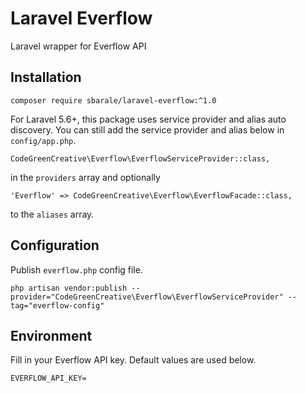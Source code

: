 # Laravel Everflow

Laravel wrapper for Everflow API

## Installation

```shell
composer require sbarale/laravel-everflow:^1.0
```

For Laravel 5.6+, this package uses service provider and alias auto discovery. You can still add the service provider
and alias below in `config/app.php`.

    CodeGreenCreative\Everflow\EverflowServiceProvider::class,

in the `providers` array and optionally

    'Everflow' => CodeGreenCreative\Everflow\EverflowFacade::class,

to the `aliases` array.

## Configuration

Publish `everflow.php` config file.

```shell
php artisan vendor:publish --provider="CodeGreenCreative\Everflow\EverflowServiceProvider" --tag="everflow-config"
```

## Environment

Fill in your Everflow API key. Default values are used below.

```
EVERFLOW_API_KEY=
```
